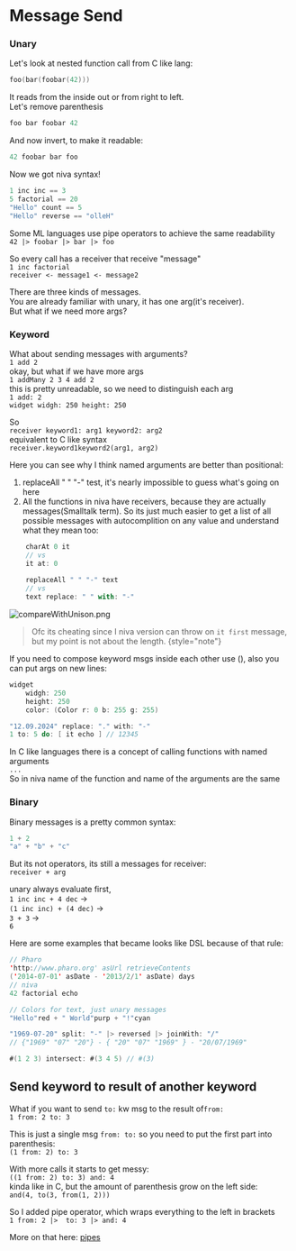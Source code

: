 # Message Send


### Unary


Let's look at nested function call from C like lang:
```C
foo(bar(foobar(42)))
```

It reads from the inside out or from right to left.  
Let's remove parenthesis
```C
foo bar foobar 42 
```
And now invert, to make it readable:
```Scala
42 foobar bar foo
```



Now we got niva syntax!
```Scala
1 inc inc == 3
5 factorial == 20
"Hello" count == 5
"Hello" reverse == "olleH"
```

Some ML languages use pipe operators to achieve the same readability  
`42 |> foobar |> bar |> foo`


So every call has a receiver that receive "message"  
`1 inc factorial`  
`receiver <- message1 <- message2`

There are three kinds of messages.  
You are already familiar with unary, it has one arg(it's receiver).  
But what if we need more args?

### Keyword


What about sending messages with arguments?   
`1 add 2`  
okay, but what if we have more args  
`1 addMany 2 3 4 add 2`  
this is pretty unreadable, so we need to distinguish each arg  
`1 add: 2`  
`widget widgh: 250 height: 250`  

So  
`receiver keyword1: arg1 keyword2: arg2`  
equivalent to C like syntax  
`receiver.keyword1keyword2(arg1, arg2)`  

Here you can see why I think named arguments are better than positional:
1) replaceAll " " "-" test, it's nearly impossible to guess what's going on here
2) All the functions in niva have receivers, because they are actually messages(Smalltalk term). So its just much easier to get a list of all possible messages with autocomplition on any value and understand what they mean too:  
```Scala
    charAt 0 it 
    // vs
    it at: 0
    
    replaceAll " " "-" text
    // vs
    text replace: " " with: "-"
```
![compareWithUnison.png](compareWithUnison.png)
> Ofc its cheating since I niva version can throw on `it first` message, but my point is not about the length.
{style="note"}



If you need to compose keyword msgs inside each other use (), also you can put args on new lines:   
```Scala
widget 
    widgh: 250 
    height: 250
    color: (Color r: 0 b: 255 g: 255)
```

```C
"12.09.2024" replace: "." with: "-"
1 to: 5 do: [ it echo ] // 12345
```


In C like languages there is a concept of calling functions with named arguments  
`...`  
So in niva name of the function and name of the arguments are the same



### Binary
Binary messages is a pretty common syntax:
```Scala
1 + 2
"a" + "b" + "c"
```
But its not operators, its still a messages for receiver:  
`receiver + arg`

unary always evaluate first,  
`1 inc inc + 4 dec` ->    
`(1 inc inc) + (4 dec)` ->    
`3 + 3` ->  
`6`

Here are some examples that became looks like DSL because of that rule:
```Scala
// Pharo
'http://www.pharo.org' asUrl retrieveContents
('2014-07-01' asDate - '2013/2/1' asDate) days
// niva
42 factorial echo

// Colors for text, just unary messages
"Hello"red + " World"purp + "!"cyan 

"1969-07-20" split: "-" |> reversed |> joinWith: "/"
// {"1969" "07" "20"} - { "20" "07" "1969" } - "20/07/1969"

#(1 2 3) intersect: #(3 4 5) // #(3)
```

## Send keyword to result of another keyword  
What if you want to send `to:` kw msg to the result of`from:`  
`1 from: 2 to: 3`  

This is just a single msg `from: to:` so you need to put the first part into parenthesis:  
`(1 from: 2) to: 3`  

With more calls it starts to get messy:  
`((1 from: 2) to: 3) and: 4`  
kinda like in C, but the amount of parenthesis grow on the left side:  
`and(4, to(3, from(1, 2)))`   

So I added pipe operator, which wraps everything to the left in brackets  
`1 from: 2 |>  to: 3 |> and: 4`  

More on that here: [pipes](Pipes-and-Cascades.md)
